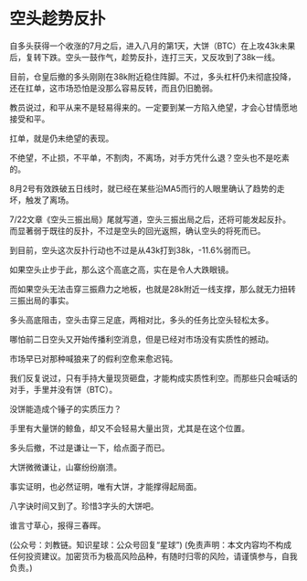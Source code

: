 # 空头趁势反扑

自多头获得一个收涨的7月之后，进入八月的第1天，大饼（BTC）在上攻43k未果后，复转下跌。空头一鼓作气，趁势反扑，连打三天，又反攻到了38k一线。

目前，仓皇后撤的多头刚刚在38k附近稳住阵脚。不过，多头杠杆仍未彻底投降，还在扛单，这市场恐怕是没那么容易反转，而且仍旧脆弱。

教员说过，和平从来不是轻易得来的。一定要到某一方陷入绝望，才会心甘情愿地接受和平。

扛单，就是仍未绝望的表现。

不绝望，不止损，不平单，不割肉，不离场，对手方凭什么退？空头也不是吃素的。

8月2号有效跌破五日线时，就已经在某些沿MA5而行的人眼里确认了趋势的走坏，触发了离场。

7/22文章《空头三振出局》尾就写道，空头三振出局之后，还将可能发起反扑。而显著弱于既往的反扑，不过是空头的回光返照，确认空头的将死而已。

到目前，空头这次反扑行动也不过是从43k打到38k，-11.6%弱而已。

如果空头止步于此，那么这个高底之高，实在是令人大跌眼镜。

而如果空头无法击穿三振鼎力之地板，也就是28k附近一线支撑，那么就无力扭转三振出局的事实。

多头高底阻击，空头击穿三足底，两相对比，多头的任务比空头轻松太多。

哪怕前二日空头又开始传播利空消息，但是已经对市场没有实质性的撼动。

市场早已对那种喊狼来了的假利空愈来愈迟钝。

我们反复说过，只有手持大量现货砸盘，才能构成实质性利空。而那些只会喊话的对手，手里并没有饼（BTC）。

没饼能造成个锤子的实质压力？

手里有大量饼的鲸鱼，却又不会轻易大量出货，尤其是在这个位置。

多头后撤，不过是谦让一下，给点面子而已。

大饼微微谦让，山寨纷纷崩溃。

事实证明，也必然证明，唯有大饼，才能撑得起局面。

八字诀时间又到了。珍惜3字头的大饼吧。

谁言寸草心，报得三春晖。

\(公众号：刘教链。知识星球：公众号回复“星球”\)  \(免责声明：本文内容均不构成任何投资建议。加密货币为极高风险品种，有随时归零的风险，请谨慎参与，自我负责。\)

